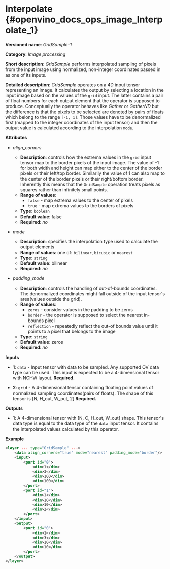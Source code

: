 # Interpolate {#openvino_docs_ops_image_Interpolate_1}

**Versioned name**: *GridSample-1*

**Category**: *Image processing*

**Short description**: *GridSample* performs interpolated sampling of pixels from the input image using normalized, non-integer coordinates passed in as one of its inputs.

**Detailed description**: *GridSample* operates on a 4D input tensor representing an image. It calculates the output by selecting a location in the input image based on the values of the `grid` input. The latter contains a pair of float numbers for each output element that the operator is supposed to produce. Conceptually the operator behaves like *Gather* or *GatherND* but the difference is that the pixels to be selected are denoted by pairs of floats which belong to the range `[-1, 1]`. Those values have to be denormalized first (mapped to the integer coordinates of the input tensor) and then the output value is calculated according to the interpolation `mode`.

**Attributes**

* *align_corners*

  * **Description**: controls how the extrema values in the `grid` input tensor map to the border pixels of the input image. The value of -1 for both width and height can map either to the center of the border pixels or their left/top border. Similarily the value of 1 can also map to the center of the border pixels or their right/bottom border. Inherently this means that the `GridSample` operation treats pixels as squares rather than infinitely small points.
  * **Range of values**:
    * `false` - map extrema values to the center of pixels
    * `true` - map extrema values to the borders of pixels
  * **Type**: `boolean`
  * **Default value**: false
  * **Required**: *no*

* *mode*

  * **Description**: specifies the interpolation type used to calculate the output elements
  * **Range of values**: one of: `bilinear`, `bicubic` or `nearest`
  * **Type**: `string`
  * **Default value**: bilinear
  * **Required**: *no*

* *padding_mode*

  * **Description**: controls the handling of out-of-bounds coordinates. The denormalized coordinates might fall outside of the input tensor's area(values outside the grid).
  * **Range of values**: 
    * `zeros` - consider values in the padding to be zeros
    * `border` - the operator is supposed to select the nearest in-bounds pixel
    * `reflection` - repeatedly reflect the out-of bounds value until it points to a pixel that belongs to the image
  * **Type**: `string`
  * **Default value**: zeros
  * **Required**: *no*

**Inputs**

*   **1**: `data` - Input tensor with data to be sampled. Any supported OV data type can be used. This input is expected to be a 4-dimensional tensor with NCHW layout. **Required.**

*   **2**: `grid` - A 4-dimensional tensor containing floating point values of normalized sampling coordinates(pairs of floats). The shape of this tensor is [N, H_out, W_out, 2] **Required.**

**Outputs**

*   **1**: A 4-dimensional tensor with [N, C, H_out, W_out] shape. This tensor's data type is equal to the data type of the `data` input tensor. It contains the interpolated values calculated by this operator.

**Example**

```xml
<layer ... type="GridSample" ...>
    <data align_corners="true" mode="nearest" padding_mode="border"/>
    <input>
        <port id="0">
            <dim>1</dim>
            <dim>3</dim>
            <dim>100</dim>
            <dim>100</dim>
        </port>
        <port id="1">
            <dim>1</dim>
            <dim>10</dim>
            <dim>10</dim>
            <dim>2</dim>
        </port>
    </input>
    <output>
        <port id="0">
            <dim>1</dim>
            <dim>3</dim>
            <dim>10</dim>
            <dim>10</dim>
        </port>
    </output>
</layer>
```
